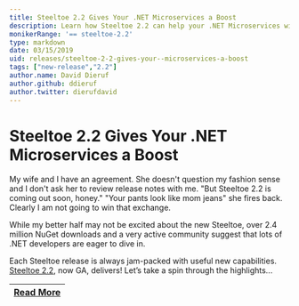```yaml
---
title: Steeltoe 2.2 Gives Your .NET Microservices a Boost
description: Learn how Steeltoe 2.2 can help your .NET Microservices with New Service Discovery Options, MongoDB Connector, and Placeholder Values
monikerRange: '== steeltoe-2.2'
type: markdown
date: 03/15/2019
uid: releases/steeltoe-2-2-gives-your--microservices-a-boost
tags: ["new-release","2.2"]
author.name: David Dieruf
author.github: ddieruf
author.twitter: dierufdavid
---
```


# Steeltoe 2.2 Gives Your .NET Microservices a Boost

My wife and I have an agreement. She doesn't question my fashion sense and I don't ask her to review release notes with me. "But Steeltoe 2.2 is coming out soon, honey." "Your pants look like mom jeans" she fires back. Clearly I am not going to win that exchange. 

While my better half may not be excited about the new Steeltoe, over 2.4 million NuGet downloads and a very active community suggest that lots of .NET developers are eager to dive in.

Each Steeltoe release is always jam-packed with useful new capabilities. [Steeltoe 2.2](http://steeltoe.io/reference/reference-release-notes/), now GA, delivers! Let’s take a spin through the highlights...

| [Read More](https://tanzu.vmware.com/content/blog/steeltoe-2-2-gives-your-net-microservices-a-boost) |
|:---:|